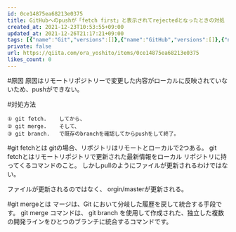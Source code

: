 ```yaml
---
id: 0ce14875ea68213e0375
title: GitHubへのpushが「fetch first」と表示されてrejectedとなったときの対処
created_at: 2021-12-23T10:53:55+09:00
updated_at: 2021-12-26T21:17:21+09:00
tags: [{"name":"Git","versions":[]},{"name":"GitHub","versions":[]},{"name":"メモ","versions":[]},{"name":"Push","versions":[]}]
private: false
url: https://qiita.com/ora_yoshito/items/0ce14875ea68213e0375
likes_count: 0
---
```


 

#原因
原因はリモートリポジトリーで変更した内容がローカルに反映されていないため、pushができない。

#対処方法
```
① git fetch.    してから、
② git merge.    そして、
③ git branch.   で既存のbranchを確認してからpushをして終了。
````
#git fetchとは
gitの場合、リポジトリはリモートとローカルで2つある。
git fetchとはリモートリポジトリで更新された最新情報をローカル
リポジトリに持ってくるコマンドのこと。
しかしpullのようにファイルが更新されるわけではない。

ファイルが更新されるのではなく、
orgin/masterが更新される。

#git mergeとは
マージは、Git において分岐した履歴を戻して統合する手段です。
git merge コマンドは、 git branch を使用して作成された、独立した複数の開発ラインをひとつのブランチに統合するコマンドです。
